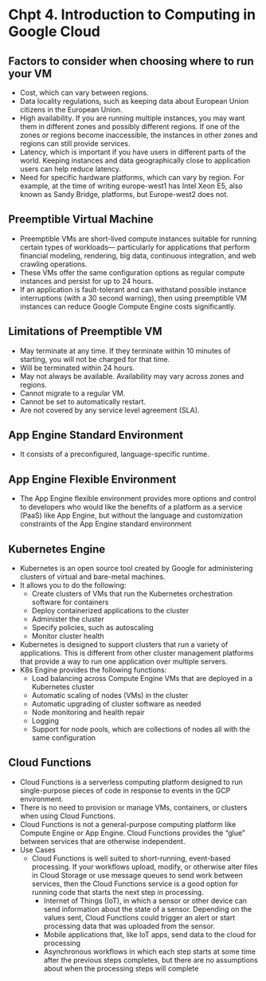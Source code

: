 # Chpt 4. Introduction to Computing in Google Cloud

## Factors to consider when choosing where to run your VM

* Cost, which can vary between regions.&#x20;
* Data locality regulations, such as keeping data about European Union citizens in the European Union.&#x20;
* High availability. If you are running multiple instances, you may want them in different zones and possibly different regions. If one of the zones or regions become inaccessible, the instances in other zones and regions can still provide services.&#x20;
* Latency, which is important if you have users in different parts of the world. Keeping instances and data geographically close to application users can help reduce latency.&#x20;
* Need for specific hardware platforms, which can vary by region. For example, at the time of writing europe-west1 has Intel Xeon E5, also known as Sandy Bridge, platforms, but Europe-west2 does not.

## Preemptible Virtual Machine

* Preemptible VMs are short-lived compute instances suitable for running certain types of workloads— particularly for applications that perform financial modeling, rendering, big data, continuous integration, and web crawling operations.
* These VMs offer the same configuration options as regular compute instances and persist for up to 24 hours.
* If an application is fault-tolerant and can withstand possible instance interruptions (with a 30 second warning), then using preemptible VM instances can reduce Google Compute Engine costs significantly.

## Limitations of Preemptible VM

* May terminate at any time. If they terminate within 10 minutes of starting, you will not be charged for that time.
* Will be terminated within 24 hours.
* May not always be available. Availability may vary across zones and regions.
* Cannot migrate to a regular VM.&#x20;
* Cannot be set to automatically restart.&#x20;
* Are not covered by any service level agreement (SLA).

## App Engine Standard Environment

* It consists of a preconfigured, language-specific runtime.

## App Engine Flexible Environment

* The App Engine flexible environment provides more options and control to developers who would like the benefits of a platform as a service (PaaS) like App Engine, but without the language and customization constraints of the App Engine standard environment

## Kubernetes Engine

* Kubernetes is an open source tool created by Google for administering clusters of virtual and bare-metal machines.
* It allows you to do the following:
  * Create clusters of VMs that run the Kubernetes orchestration software for containers
  * Deploy containerized applications to the cluster&#x20;
  * Administer the cluster&#x20;
  * Specify policies, such as autoscaling&#x20;
  * Monitor cluster health
* Kubernetes is designed to support clusters that run a variety of applications. This is different from other cluster management platforms that provide a way to run one application over multiple servers.
* K8s Engine provides the following functions:
  * Load balancing across Compute Engine VMs that are deployed in a Kubernetes cluster&#x20;
  * Automatic scaling of nodes (VMs) in the cluster&#x20;
  * Automatic upgrading of cluster software as needed&#x20;
  * Node monitoring and health repair&#x20;
  * Logging&#x20;
  * Support for node pools, which are collections of nodes all with the same configuration

## Cloud Functions

* Cloud Functions is a serverless computing platform designed to run single-purpose pieces of code in response to events in the GCP environment.
* There is no need to provision or manage VMs, containers, or clusters when using Cloud Functions.
* Cloud Functions is not a general-purpose computing platform like Compute Engine or App Engine. Cloud Functions provides the “glue” between services that are otherwise independent.
* Use Cases
  * Cloud Functions is well suited to short-running, event-based processing. If your workflows upload, modify, or otherwise alter files in Cloud Storage or use message queues to send work between services, then the Cloud Functions service is a good option for running code that starts the next step in processing.
    * Internet of Things (IoT), in which a sensor or other device can send information about the state of a sensor. Depending on the values sent, Cloud Functions could trigger an alert or start processing data that was uploaded from the sensor.
    * Mobile applications that, like IoT apps, send data to the cloud for processing
    * Asynchronous workflows in which each step starts at some time after the previous steps completes, but there are no assumptions about when the processing steps will complete



